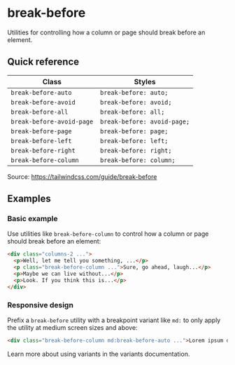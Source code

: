 # break-before

Utilities for controlling how a column or page should break before an element.

## Quick reference

| Class                  | Styles                   |
|------------------------|--------------------------|
| `break-before-auto`    | `break-before: auto;`    |
| `break-before-avoid`   | `break-before: avoid;`   |
| `break-before-all`     | `break-before: all;`     |
| `break-before-avoid-page` | `break-before: avoid-page;` |
| `break-before-page`    | `break-before: page;`    |
| `break-before-left`    | `break-before: left;`    |
| `break-before-right`   | `break-before: right;`   |
| `break-before-column`  | `break-before: column;`  |

Source: https://tailwindcss.com/guide/break-before

## Examples

### Basic example

Use utilities like `break-before-column` to control how a column or page should break before an element:

```html
<div class="columns-2 ...">
  <p>Well, let me tell you something, ...</p>
  <p class="break-before-column ...">Sure, go ahead, laugh...</p>
  <p>Maybe we can live without...</p>
  <p>Look. If you think this is...</p>
</div>
```

### Responsive design

Prefix a `break-before` utility with a breakpoint variant like `md:` to only apply the utility at medium screen sizes and above:

```html
<div class="break-before-column md:break-before-auto ...">Lorem ipsum dolor sit amet...</div>
```

Learn more about using variants in the variants documentation.
